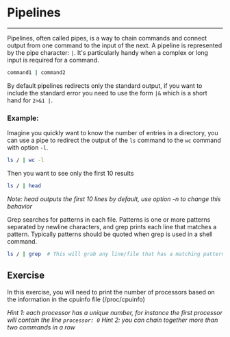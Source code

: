 # Pipelines

---

Pipelines, often called pipes, is a way to chain commands and connect output from one command to the input of the next. A pipeline is represented by the pipe character: `|`. It's particularly handy when a complex or long input is required for a command.

```bash
command1 | command2
```

By default pipelines redirects only the standard output, if you want to include the standard error you need to use the form `|&` which is a short hand for `2>&1 |`.

### Example:

Imagine you quickly want to know the number of entries in a directory, you can use a pipe to redirect the output of the `ls` command to the `wc` command with option `-l`.

```bash
ls / | wc -l
```

Then you want to see only the first 10 results

```bash
ls / | head
```

_Note: head outputs the first 10 lines by default, use option -n to change this behavior_

Grep searches for patterns in each file. Patterns is one or more patterns separated by newline characters, and grep prints each line that matches a pattern. Typically patterns should be quoted when grep is used in a shell command.

```bash
ls / | grep  # This will grab any line/file that has a matching pattern in it
```

## Exercise

In this exercise, you will need to print the number of processors based on the information in the cpuinfo file (/proc/cpuinfo)

*Hint 1: each processor has a unique number, for instance the first processor will contain the line `processor: 0`* *Hint 2: you can chain together more than two commands in a row*
